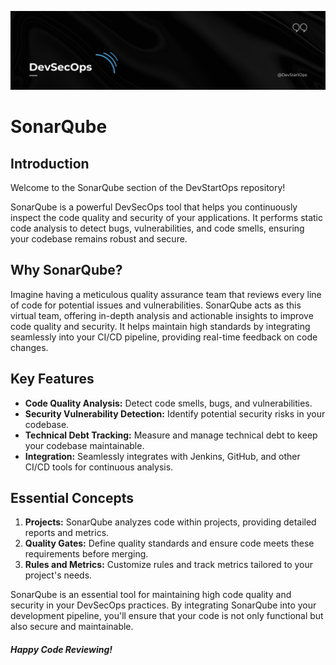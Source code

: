 ![SonarQube](header_1.png)

# SonarQube 

## Introduction

Welcome to the SonarQube section of the DevStartOps repository!

SonarQube is a powerful DevSecOps tool that helps you continuously inspect the code quality and security of your applications. It performs static code analysis to detect bugs, vulnerabilities, and code smells, ensuring your codebase remains robust and secure.

## Why SonarQube?

Imagine having a meticulous quality assurance team that reviews every line of code for potential issues and vulnerabilities. SonarQube acts as this virtual team, offering in-depth analysis and actionable insights to improve code quality and security. It helps maintain high standards by integrating seamlessly into your CI/CD pipeline, providing real-time feedback on code changes.

## Key Features

- **Code Quality Analysis:** Detect code smells, bugs, and vulnerabilities.
- **Security Vulnerability Detection:** Identify potential security risks in your codebase.
- **Technical Debt Tracking:** Measure and manage technical debt to keep your codebase maintainable.
- **Integration:** Seamlessly integrates with Jenkins, GitHub, and other CI/CD tools for continuous analysis.

## Essential Concepts

1. **Projects:** SonarQube analyzes code within projects, providing detailed reports and metrics.
2. **Quality Gates:** Define quality standards and ensure code meets these requirements before merging.
3. **Rules and Metrics:** Customize rules and track metrics tailored to your project's needs.


SonarQube is an essential tool for maintaining high code quality and security in your DevSecOps practices. By integrating SonarQube into your development pipeline, you'll ensure that your code is not only functional but also secure and maintainable.

##### **Happy Code Reviewing!**